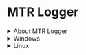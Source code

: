 # MTR Logger
<details>
  <summary>About MTR Logger</summary>
  Test
</details>
<details>
  <summary>Windows</summary>
  Quick one-line install: 
  
  irm https://calebbrendel.com/mtr-logger/windows | iex
</details>

<details>
  <summary>Linux</summary>
  Quick one-line install: 
  
  curl -fsSL https://calebbrendel.com/mtr-logger/linux | sudo bash
</details>
